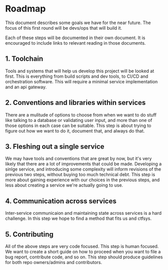 # Roadmap

This document describes some goals we have for the near future.
The focus of this first round will be devs/ops that will build
it.

Each of these steps will be documented in their own document.
It is encouraged to include links to relevant reading in those
documents.

## 1. Toolchain

Tools and systems that will help us develop this project will be looked at first.
This is everything from build scripts and dev tools, to CI/CD and orchestration software.
This will require a minimal service implementation and an api gateway.

## 2. Conventions and libraries within services

There are a mulitude of options to choose from when we want to do stuff like
talking to a database or validating user input, and more than one of those
options in each case can be suitable. This step is about trying to figure out
how we want to do it, document that, and always do that.

## 3. Fleshing out a single service

We may have tools and conventions that are great by now, but it's very
likely that there are a lot of improvements that could be made.
Developing a sinlge service, and introducing some complexity will
inform revisions of the previous two steps, without buying too much technical debt.
This step is more about gaining experience with our choices in the previous steps,
and less about creating a service we're actually going to use.

## 4. Communication across services

Inter-service communicaion and maintaining state across services is a hard
challenge. In this step we hope to find a method that fits us and ctfsys.

## 5. Contributing

All of the above steps are very code focused. This step is human focused.
We want to create a short guide on how to proceed when you want to file a
bug report, contribute code, and so on. This step should produce guidelines
for both repo owners/admins and contributors.
